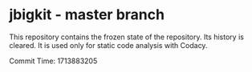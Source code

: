 # jbigkit - master branch

This repository contains the frozen state of the repository.
Its history is cleared. It is used only for static code
analysis with Codacy.

Commit Time: 1713883205